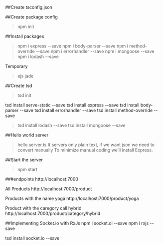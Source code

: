 ##Create tsconfig.json


##Create package config
>npm init

##Install packages
>npm i express  --save
>npm i body-parser --save
npm i method-override --save
>npm i errorhandler --save
>npm i mongoose --save
>npm i lodash --save

Temporary
>ejs
>jade

##Create tsd
>tsd init

tsd install serve-static --save
tsd install express --save
tsd install body-parser --save
tsd install errorhandler --save
tsd install method-override --save
>tsd install lodash --save
>tsd install mongoose --save


##Hello world server
>hello.server.ts
It servers only plain text, if we want json we need to convert manually
To minimize manual coding we’ll install Express.


##Start the server
>npm start

###endpoints
http://localhost:7000

All Products
http://localhost:7000/product


Products with the name yoga
http://localhost:7000/product/yoga


Product with the caregory call hybrid
http://localhost:7000/product/category/hybrid

##Implementing Socket.io with RxJs
npm i socket.oi --save 
npm i rxjs --save

tsd install socket.io --save 
